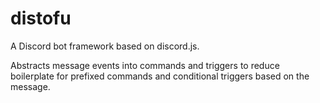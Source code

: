 # distofu

A Discord bot framework based on discord.js.

Abstracts message events into commands and triggers to reduce boilerplate for prefixed commands and conditional triggers based on the message.

